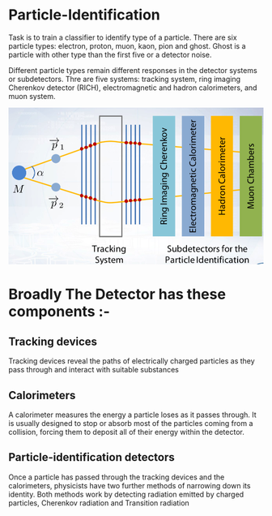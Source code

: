 # Particle-Identification

Task is to train a classifier to identify type of a particle. There are six particle types: electron, proton, muon, kaon, pion and ghost. Ghost is a particle with other type than the first five or a detector noise.


Different particle types remain different responses in the detector systems or subdetectors. Thre are five systems: tracking system, ring imaging Cherenkov detector (RICH), electromagnetic and hadron calorimeters, and muon system.


![](images/img1.png)

# Broadly The Detector has these components :-

## Tracking devices
Tracking devices reveal the paths of electrically charged particles as they pass through and interact with suitable substances

## Calorimeters
A calorimeter measures the energy a particle loses as it passes through. It is usually designed to stop or absorb most of the particles coming from a collision, forcing them to deposit all of their energy within the detector.

## Particle-identification detectors
Once a particle has passed through the tracking devices and the calorimeters, physicists have two further methods of narrowing down its identity. Both methods work by detecting radiation emitted by charged particles, Cherenkov radiation and Transition radiation

